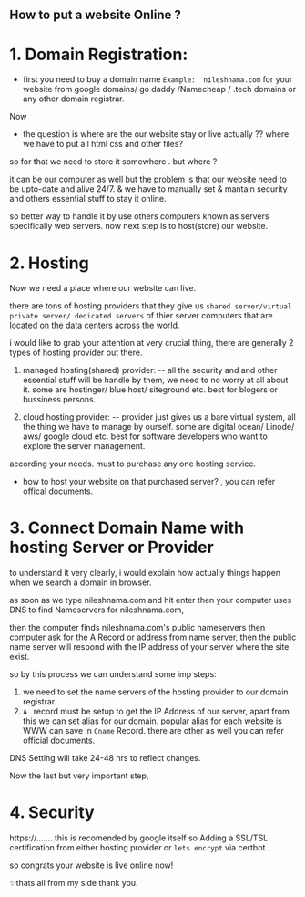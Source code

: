 ## How to put a website Online  ?

# 1. Domain Registration:
- first you need to buy a domain name `Example:  nileshnama.com` for your website from google domains/ go daddy /Namecheap / .tech domains or any other domain registrar. 

Now
-  the question is where are  the our website stay or live actually  ?? where we have to put all html css and other files?

so for that we need to store it somewhere . but where ?

it can be our computer as well but the problem is that our website need to be upto-date and alive 24/7. 
& we have to manually set & mantain security and others essential stuff to stay it online.

so better way to handle it by use others computers known as servers specifically web servers. 
now next step is to host(store) our website.

# 2. Hosting
Now we need a place where our website can  live.

there are tons of hosting providers that they give us `shared server/virtual  private server/ dedicated servers` of thier server computers that are located on the data centers across the world.

i would like to grab your attention at very crucial thing, there are generally 2 types of hosting provider out there. 
1. managed hosting(shared) provider: --
all the security and and other essential stuff will be handle by them, we need to no worry at all about it.
some are hostinger/ blue host/ siteground etc. best for blogers or bussiness persons.

2. cloud hosting provider: --
provider just gives us a bare virtual system, all the thing we have to manage by ourself.
some are  digital ocean/ Linode/ aws/ google cloud etc. best for software developers who want to explore the server management.

according your needs. must  to purchase any one hosting service.

- how to host your website on that purchased  server? , you can refer offical documents.

#  3. Connect Domain Name with hosting Server or Provider

to understand it very clearly,  i would explain how actually things happen when we search a domain in browser.

as soon as we type  nileshnama.com and hit enter
then your computer uses DNS to find Nameservers for nileshnama.com, 

 then the computer finds nileshnama.com's public nameservers
then computer ask for the A Record or address from name server, then the public name server will respond with the IP address of your server where the site exist.


so by this process we can understand some imp steps:

1.   we need to set the name servers of the hosting provider to our domain registrar. 
2.  `A ` record must be setup to get the IP Address of our server, apart from this we can set alias for our domain. popular alias for each website is WWW can save in `Cname` Record. there are other as well you can refer official documents.


DNS Setting will take 24-48 hrs to reflect changes.

Now the last but very important step,

# 4. Security
https://....... this is recomended by google itself so
Adding a SSL/TSL certification from either hosting provider or `lets encrypt` via certbot.

so congrats your website is live online now!


✨thats all from my side thank you. 













